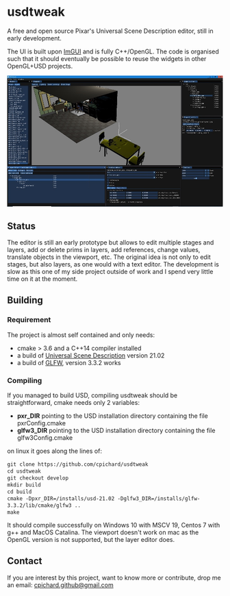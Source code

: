 
# usdtweak

A free and open source Pixar's Universal Scene Description editor, still in early development.

The UI is built upon [ImGUI](https://github.com/ocornut/imgui) and is fully C++/OpenGL. The code is organised such that it should eventually be possible to reuse the widgets in other OpenGL+USD projects.

![screenshot1](doc/screenshot1.jpg)

## Status

The editor is still an early prototype but allows to edit multiple stages and layers, add or delete prims in layers, add references, change values, translate objects in the viewport, etc. The original idea is not only to edit stages, but also layers, as one would with a text editor. The development is slow as this one of my side project outside of work and I spend very little time on it at the moment.

## Building

### Requirement

The project is almost self contained and only needs:

- cmake > 3.6 and a C++14 compiler installed
- a build of [Universal Scene Description](https://github.com/PixarAnimationStudios/USD/releases/tag/v21.02) version 21.02
- a build of [GLFW](https://www.glfw.org/), version 3.3.2 works

### Compiling

If you managed to build USD, compiling usdtweak should be straightforward, cmake needs only 2 variables:

- __pxr_DIR__ pointing to the USD installation directory containing the file pxrConfig.cmake
- __glfw3_DIR__  pointing to the USD installation directory containing the file glfw3Config.cmake

on linux it goes along the lines of:

    git clone https://github.com/cpichard/usdtweak
    cd usdtweak
    git checkout develop
    mkdir build
    cd build
    cmake -Dpxr_DIR=/installs/usd-21.02 -Dglfw3_DIR=/installs/glfw-3.3.2/lib/cmake/glfw3 ..
    make

It should compile successfully on Windows 10 with MSCV 19, Centos 7 with g++ and MacOS Catalina. The viewport doesn't work on mac as the OpenGL version is not supported, but the layer editor does.

## Contact

If you are interest by this project, want to know more or contribute, drop me an email: cpichard.github@gmail.com
